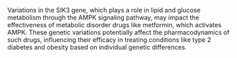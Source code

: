 Variations in the SIK3 gene, which plays a role in lipid and glucose metabolism through the AMPK signaling pathway, may impact the effectiveness of metabolic disorder drugs like metformin, which activates AMPK. These genetic variations potentially affect the pharmacodynamics of such drugs, influencing their efficacy in treating conditions like type 2 diabetes and obesity based on individual genetic differences.